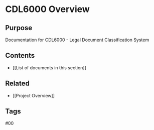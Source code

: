 # CDL6000 Overview

## Purpose
Documentation for CDL6000 - Legal Document Classification System

## Contents
- [[List of documents in this section]]

## Related
- [[Project Overview]]

## Tags
#00
